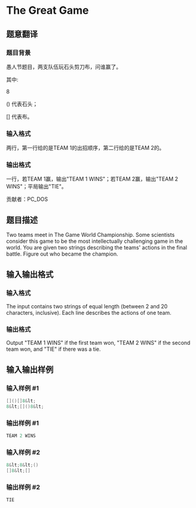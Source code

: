 # The Great Game

## 题意翻译

### 题目背景

愚人节题目，两支队伍玩石头剪刀布，问谁赢了。

其中:

8

() 代表石头；

[] 代表布。

### 输入格式

两行，第一行给的是TEAM 1的出招顺序，第二行给的是TEAM 2的。

### 输出格式

一行，若TEAM 1赢，输出"TEAM 1 WINS"；若TEAM 2赢，输出"TEAM 2 WINS"；平局输出"TIE"。

贡献者：PC_DOS

## 题目描述

Two teams meet in The Game World Championship. Some scientists consider this game to be the most intellectually challenging game in the world. You are given two strings describing the teams' actions in the final battle. Figure out who became the champion.

## 输入输出格式

### 输入格式

The input contains two strings of equal length (between 2 and 20 characters, inclusive). Each line describes the actions of one team.

### 输出格式

Output "TEAM 1 WINS" if the first team won, "TEAM 2 WINS" if the second team won, and "TIE" if there was a tie.

## 输入输出样例

### 输入样例 #1

```cpp
[]()[]8&lt;
8&lt;[]()8&lt;

```
### 输出样例 #1

```cpp
TEAM 2 WINS

```
### 输入样例 #2

```cpp
8&lt;8&lt;()
[]8&lt;[]

```
### 输出样例 #2

```cpp
TIE

```
